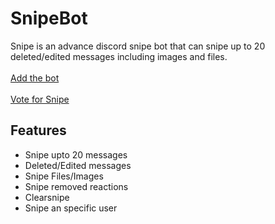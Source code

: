 # SnipeBot
Snipe is an advance discord snipe bot that can snipe up to 20 deleted/edited messages including images and files.
<br>
<br>
[Add the bot](https://discord.com/oauth2/authorize?client_id=884249240090607637&scope=applications.commands+bot&permissions=8)<br>
<br>
[Vote for Snipe](https://top.gg/bot/884249240090607637/vote)

## Features
- Snipe upto 20 messages
- Deleted/Edited messages
- Snipe Files/Images
- Snipe removed reactions
- Clearsnipe
- Snipe an specific user
